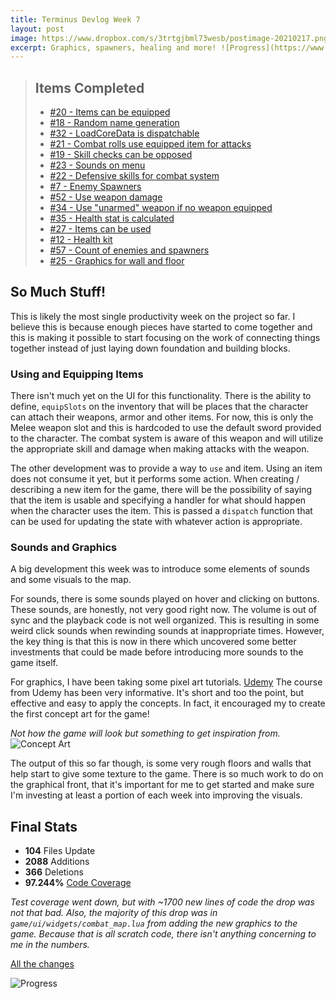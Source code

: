 ```yaml
---
title: Terminus Devlog Week 7
layout: post
image: https://www.dropbox.com/s/3trtgjbml73wesb/postimage-20210217.png?raw=1
excerpt: Graphics, spawners, healing and more! ![Progress](https://www.dropbox.com/s/7vim4m70pn9jtbp/terminus_devlog_7.gif?raw=1)
---
```


> ## Items Completed
> - [#20 - Items can be equipped](https://github.com/tredfern/terminus/issues/20)
> - [#18 - Random name generation](https://github.com/tredfern/terminus/issues/18)
> - [#32 - LoadCoreData is dispatchable](https://github.com/tredfern/terminus/issues/32)
> - [#21 - Combat rolls use equipped item for attacks](https://github.com/tredfern/terminus/issues/21)
> - [#19 - Skill checks can be opposed](https://github.com/tredfern/terminus/issues/19)
> - [#23 - Sounds on menu](https://github.com/tredfern/terminus/issues/23)
> - [#22 - Defensive skills for combat system](https://github.com/tredfern/terminus/issues/22)
> - [#7 - Enemy Spawners](https://github.com/tredfern/terminus/issues/7)
> - [#52 - Use weapon damage](https://github.com/tredfern/terminus/issues/52)
> - [#34 - Use "unarmed" weapon if no weapon equipped](https://github.com/tredfern/terminus/issues/34)
> - [#35 - Health stat is calculated](https://github.com/tredfern/terminus/issues/35)
> - [#27 - Items can be used](https://github.com/tredfern/terminus/issues/27)
> - [#12 - Health kit](https://github.com/tredfern/terminus/issues/12)
> - [#57 - Count of enemies and spawners](https://github.com/tredfern/terminus/issues/57)
> - [#25 - Graphics for wall and floor](https://github.com/tredfern/terminus/issues/25)

## So Much Stuff!
This is likely the most single productivity week on the project so far. I believe this is because enough pieces have
started to come together and this is making it possible to start focusing on the work of connecting things together
instead of just laying down foundation and building blocks.

### Using and Equipping Items
There isn't much yet on the UI for this functionality. There is the ability to define, `equipSlots` on the inventory
that will be places that the character can attach their weapons, armor and other items. For now, this is only
the Melee weapon slot and this is hardcoded to use the default sword provided to the character. The combat system
is aware of this weapon and will utilize the appropriate skill and damage when making attacks with the weapon.

The other development was to provide a way to `use` and item. Using an item does not consume it yet, but it performs
some action. When creating / describing a new item for the game, there will be the possibility of saying that the
item is usable and specifying a handler for what should happen when the character uses the item. This is passed
a `dispatch` function that can be used for updating the state with whatever action is appropriate. 


### Sounds and Graphics
A big development this week was to introduce some elements of sounds and some visuals to the map.

For sounds, there is some sounds played on hover and clicking on buttons. These sounds, are honestly, not very good
right now. The volume is out of sync and the playback code is not well organized. This is resulting in some weird
click sounds when rewinding sounds at inappropriate times. However, the key thing is that this is now in there which
uncovered some better investments that could be made before introducing more sounds to the game itself.

For graphics, I have been taking some pixel art tutorials. [Udemy](https://www.udemy.com/course/learn-to-create-pixel-art-for-your-game/learn)
The course from Udemy has been very informative. It's short and too the point, but effective and easy to apply the
concepts. In fact, it encouraged my to create the first concept art for the game!

_Not how the game will look but something to get inspiration from._
![Concept Art](https://www.dropbox.com/s/13muv93r2z11g4w/concept-art-1-zoom.png?raw=1)


The output of this so far though, is some very rough floors and walls that help start to give some texture to the game.
There is so much work to do on the graphical front, that it's important for me to get started and make sure I'm
investing at least a portion of each week into improving the visuals.


## Final Stats
- **104** Files Update
- **2088** Additions
- **366** Deletions
- **97.244%** [Code Coverage](https://coveralls.io/builds/37148605)

_Test coverage went down, but with ~1700 new lines of code the drop was not that bad. Also, the majority of this drop
was in `game/ui/widgets/combat_map.lua` from adding the new graphics to the game. Because that is all scratch code,
there isn't anything concerning to me in the numbers._

[All the changes](https://github.com/tredfern/terminus/compare/poststream-20210207...20210215)

![Progress](https://www.dropbox.com/s/7vim4m70pn9jtbp/terminus_devlog_7.gif?raw=1)